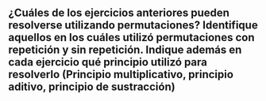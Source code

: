 ## ¿Cuáles de los ejercicios anteriores pueden resolverse utilizando permutaciones? Identifique aquellos en los cuáles utilizó permutaciones con repetición y sin repetición. Indique además en cada ejercicio qué principio utilizó para resolverlo (Principio multiplicativo, principio aditivo, principio de sustracción)
